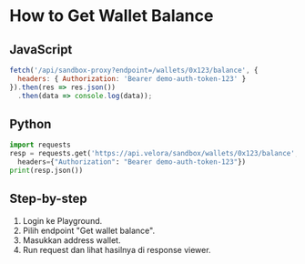 # How to Get Wallet Balance

## JavaScript
```js
fetch('/api/sandbox-proxy?endpoint=/wallets/0x123/balance', {
  headers: { Authorization: 'Bearer demo-auth-token-123' }
}).then(res => res.json())
  .then(data => console.log(data));
```

## Python
```python
import requests
resp = requests.get('https://api.velora/sandbox/wallets/0x123/balance',
  headers={"Authorization": "Bearer demo-auth-token-123"})
print(resp.json())
```

## Step-by-step
1. Login ke Playground.
2. Pilih endpoint "Get wallet balance".
3. Masukkan address wallet.
4. Run request dan lihat hasilnya di response viewer.